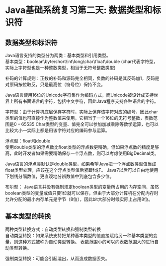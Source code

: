 # Java基础系统复习第二天: 数据类型和标识符
## 数据类型和标识符
Java语言支持的类型分为两类：基本类型和引用类型。  
基本类型：boolean\byte\short\int\long\char\float\double (char代表字符型，实际上字符型也是一种整数类型，相当于无符号整数类型)

补码的计算规则：正数的补码和源码完全相同，负数的补码是其反码加1，反码是对原码按位取反，只是最高位（符号位）保持不变。

Java语言使用16位的Unicode字符集作为编码方式，而Unicode被设计成支持世界上所有书面语言的字符，包括中文字符，因此Java程序支持各种语言的字符。

字符型：由于计算机底层保存字符时，实际上保存该字符对应的编号，因此char类型的值也可直接作为整数值来使用，它相当于一个16位的无符号整数，表数范围是0 – 65535
Char类型的变量、值完全可以参加加减乘除等数学运算，也可以比较大小—实际上都是用该字符对应的编码参与运算。

浮点型：float和double  
使用double类型的浮点数比float类型的浮点数更精确，但如果浮点数的精度足够高，此时开发者如果需要精确保存一个浮点数，则可以考虑使用BigDecimal类。

Java语言的浮点类默认是double类型，如果希望Java把一个浮点数类型值当成float类型处理，应该在这个浮点类型值后紧跟f或F。
Java7以后可以自由地使用下划线分隔数值，更直观地分辨数值中到底包含多少位。

布尔型： Java语言并没有强制规定boolean类型的变量所占用的内存空间，虽然boolean类型的变量或值只要1位就可以保存，但由于大部分计算机在分配内存时允许分配的最小内存单元是字节（8位），因此bit大部分时候实际上占用8位。

## 基本类型的转换
两种类型转换方式：自动类型转换和强制类型转换  
自动类型转换：如果系统支持把某种基本类型的值直接赋给另一种基本类型的变量，则这种方式被称为自动类型转换。
表数范围小的可以向表数范围大的进行自动类型转换。

强制类型转换：可能会引起溢出，从而造成数据丢失。
